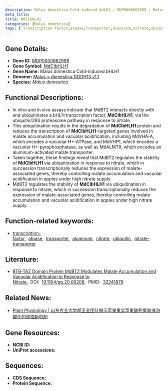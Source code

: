 ```yaml
---
description: Malus domestica Cold-induced bHLH1 ; MDP0000662999 ; Malus domestica
meta_title:
title: MdCIbHLH1
categories: [Malus domestica]
tags: [ transcription factor,atpase,transporter,aluminum,nitrate,ubiquitin,nitrate transporter ]
---
```


## Gene Details:
- **Gene ID:**	[MDP0000662999]()
- **Gene Symbol:** <u>MdCIbHLH1</u>
- **Gene Name:** Malus domestica Cold-induced bHLH1
- **Genome:** [Malus × domestica GDDH13 v1.1](https://www.rosaceae.org/species/malus/malus_x_domestica/genome_v1.0)
- **Species:** *Malus domestica*

## Functional Descriptions:
   - In vitro and in vivo assays indicate that MdBT2 interacts directly with and ubiquitinates a bHLH transcription factor, **MdCIbHLH1**, via the ubiquitin/26S proteasome pathway in response to nitrate.
   - This ubiquitination results in the degradation of **MdCIbHLH1** protein and reduces the transcription of **MdCIbHLH1**-targeted genes involved in malate accumulation and vacuolar acidification, including MdVHA-A, which encodes a vacuolar H+-ATPase, and MdVHP1, which encodes a vacuolar H+-pyrophosphatase, as well as MdALMT9, which encodes an aluminum-activated malate transporter.
   - Taken together, these findings reveal that MdBT2 regulates the stability of **MdCIbHLH1** via ubiquitination in response to nitrate, which in succession transcriptionally reduces the expression of malate-associated genes, thereby controlling malate accumulation and vacuolar acidification in apples under high nitrate supply.
   - MdBT2 regulates the stability of **MdCIbHLH1** via ubiquitination in response to nitrate, which in succession transcriptionally reduces the expression of malate-associated genes, thereby controlling malate accumulation and vacuolar acidification in apples under high nitrate supply.

## Function-related keywords:
   - [transcription-factor](/tags/transcription-factor/),&nbsp;&nbsp;[atpase](/tags/atpase/),&nbsp;&nbsp;[transporter](/tags/transporter/),&nbsp;&nbsp;[aluminum](/tags/aluminum/),&nbsp;&nbsp;[nitrate](/tags/nitrate/),&nbsp;&nbsp;[ubiquitin](/tags/ubiquitin/),&nbsp;&nbsp;[nitrate-transporter](/tags/nitrate-transporter/)

## Literature:
   - [BTB-TAZ Domain Protein MdBT2 Modulates Malate Accumulation and Vacuolar Acidification in Response to Nitrate.]( https://academic.oup.com/plphys/article/183/2/750/6116344?login=true)&nbsp;&nbsp;DOI:&nbsp;&nbsp;[10.1104/pp.20.00208](https://academic.oup.com/plphys/article/183/2/750/6116344?login=true);&nbsp;&nbsp;PMID:&nbsp;&nbsp;[32241879](https://pubmed.ncbi.nlm.nih.gov/32241879/)

## Related News:
   - [Plant Physiology | 山东农业大学郝玉金团队揭示苹果果实苹果酸积累和液泡酸化的调控新机制](https://mp.weixin.qq.com/s?__biz=Mzg3MDEwNDEyMg==&mid=2247487916&idx=4&sn=c43c5762806f92277f072f4fa125de41&chksm=ce93bcf9f9e435ef17bb4df549c9881dadfa9e3b97a22624f6f3c86f26a14c4db30394e35071&scene=27#wechat_redirect)

## Gene Resources:
- **NCBI ID:**  [](https://www.ncbi.nlm.nih.gov/gene/?term=)
- **UniProt accessions:** [](https://www.uniprot.org/uniprotkb//entry)



## Sequences:
- **CDS Sequence:**
- **Protein Sequence:**
